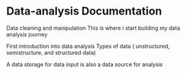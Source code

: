 # Data-analysis Documentation
Data cleaning and manipulation
This is where i start building my data analysis journey

First introduction into data analysis
Types of data ( unstructured, semistructure, and structured data)

A data storage for data input is also a data source for analysis


